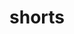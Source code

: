 ---
layout: objects
title: shorts
emoji: shorts
permalink: 🩳.html
image: assets/img/3moji/shorts.png
---